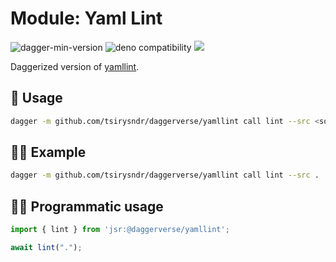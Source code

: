 # Module: Yaml Lint

![dagger-min-version](https://img.shields.io/badge/dagger-v0.10.0-blue?color=3D66FF)
![deno compatibility](https://shield.deno.dev/deno/^1.41)
[![](https://jsr.io/badges/@daggerverse/yamllint)](https://jsr.io/@daggerverse/yamllint)

Daggerized version of [yamllint](https://github.com/adrienverge/yamllint).

## 🚀 Usage

```sh
dagger -m github.com/tsirysndr/daggerverse/yamllint call lint --src <source>
```

## 🧑‍🔬 Example

```sh
dagger -m github.com/tsirysndr/daggerverse/yamllint call lint --src .
```

## 🧑‍💻 Programmatic usage

```typescript
import { lint } from 'jsr:@daggerverse/yamllint';

await lint(".");
```